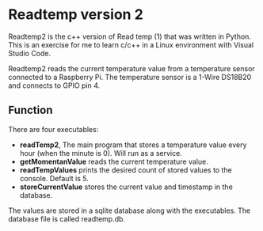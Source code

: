 # Readtemp version 2

Readtemp2 is the c++ version of Read temp (1) that was written in Python.
This is an exercise for me to learn c/c++ in a Linux environment with Visual Studio Code.

Readtemp2 reads the current temperature value from a temperature sensor connected to a Raspberry Pi. The temperature sensor is a 1-Wire DS18B20 and connects to GPIO pin 4.

## Function

There are four executables:
- **readTemp2**, The main program that stores a temperature value every hour (when the minute is 0). Will run as a service.
- **getMomentanValue** reads the current temperature value.
- **readTempValues** prints the desired count of stored values to the console. Default is 5.
- **storeCurrentValue** stores the current value and timestamp in the database.

The values are stored in a sqlite database along with the executables. The database file is called readtemp.db.
